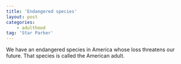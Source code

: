 ```yaml
---
title: 'Endangered species'
layout: post
categories:
    - adulthood
tag: 'Star Parker'
---
```


We have an endangered species in America whose loss threatens our future. That species is called the American adult.
